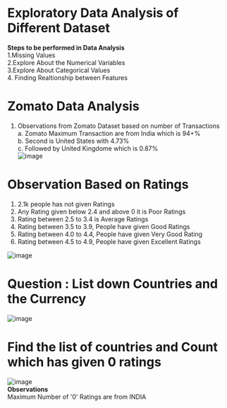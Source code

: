 # Exploratory Data Analysis of Different Dataset

**Steps to be performed in Data Analysis**</br>
1.Missing Values </br>
2.Explore About the Numerical Variables </br>
3.Explore About Categorical Values</br>
4. Finding Realtionship between Features</br> 


# **Zomato Data Analysis** </br>

1. Observations from Zomato Dataset based on number of Transactions</br>
  a. Zomato Maximum Transaction are from India which is 94+% </br>
  b. Second is United States with 4.73%</br>
  c. Followed by United Kingdome which is 0.87%</br>
![image](https://user-images.githubusercontent.com/38419795/192179175-86d2029c-795d-491f-9d95-52204ecc8a88.png)

# **Observation Based on Ratings**</br>
 1. 2.1k people has not given Ratings </br>
 2. Any Rating given below 2.4 and above 0 it is Poor Ratings </br>
 3. Rating between 2.5 to 3.4 is Average Ratings </br>
 4. Rating between 3.5 to 3.9, People have given Good Ratings</br>
 5. Rating between 4.0 to 4.4, People have given Very Good Rating</br>
 6. Rating between 4.5 to 4.9, People have given Excellent Ratings</br>

![image](https://user-images.githubusercontent.com/38419795/192179323-6b06d4eb-296c-404b-a94d-22f8fc2b6c12.png)</br>

# Question : List down Countries and the Currency</br>
![image](https://user-images.githubusercontent.com/38419795/192261531-45b29d40-4786-4941-8e7f-2ee69f2a0da9.png)</br>

# Find the list of countries and Count which has given 0 ratings
![image](https://user-images.githubusercontent.com/38419795/192262040-8c22c1e8-2637-49f3-ba62-58ce6a8f8a0f.png)</br>
**Observations** </br>
Maximum Number of '0' Ratings are from INDIA </br>
